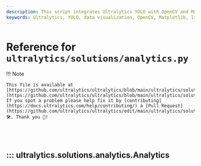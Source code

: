 ```yaml
---
description: This script integrates Ultralytics YOLO with OpenCV and Matplotlib to create and update line, bar, and pie charts for real-time data visualization in video processing.
keywords: Ultralytics, YOLO, data visualization, OpenCV, Matplotlib, line chart, bar chart, pie chart, real-time analytics, video processing, machine learning, computer vision, AGPL-3.0
---
```


# Reference for `ultralytics/solutions/analytics.py`

!!! Note

    This file is available at [https://github.com/ultralytics/ultralytics/blob/main/ultralytics/solutions/analytics.py](https://github.com/ultralytics/ultralytics/blob/main/ultralytics/solutions/analytics.py). If you spot a problem please help fix it by [contributing](https://docs.ultralytics.com/help/contributing/) a [Pull Request](https://github.com/ultralytics/ultralytics/edit/main/ultralytics/solutions/analytics.py) 🛠️. Thank you 🙏!

<br><br>

## ::: ultralytics.solutions.analytics.Analytics

<br><br>
